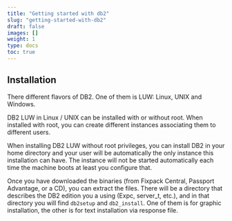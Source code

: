 ```yaml
---
title: "Getting started with db2"
slug: "getting-started-with-db2"
draft: false
images: []
weight: 1
type: docs
toc: true
---
```


## Installation
There different flavors of DB2. One of them is LUW: Linux, UNIX and Windows.

DB2 LUW in Linux / UNIX can be installed with or without root. When installed with root, you can create different instances associating them to different users.

When installing DB2 LUW without root privileges, you can install DB2 in your home directory and your user will be automatically the only instance this installation can have. The instance will not be started automatically each time the machine boots at least you configure that.

Once you have downloaded the binaries (from Fixpack Central, Passport Advantage, or a CD), you can extract the files. There will be a directory that describes the DB2 edition you a using (Expc, server_t, etc.), and in that directory you will find `db2setup` and `db2_install`. One of them is for graphic installation, the other is for text installation via response file.

